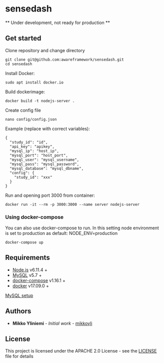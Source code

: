 # sensedash

** Under development, not ready for production **

## Get started

Clone repository and change directory
```console
git clone git@github.com:awareframework/sensedash.git
cd sensedash
```

Install Docker:
```console
sudo apt install docker.io
```

Build dockerimage:
```console
docker build -t nodejs-server .
```

Create config file
```console
nano config/config.json
```

Example (replace with correct variables):
```
{
  "study_id": "id",
  "api_key": "apikey",
  "mysql_ip": "host_ip",
  "mysql_port": "host_port",
  "mysql_user": "mysql_username",
  "mysql_pass": "mysql_password",
  "mysql_database": "mysql_dbname",
  "config": {
    "study_id": "xxx"
  }
}
```

Run and opening port 3000 from container:
```console
docker run -it --rm -p 3000:3000 --name server nodejs-server
```

### Using docker-compose

You can also use docker-compose to run.
In this setting node environment is set to production as default: NODE_ENV=production

```console
docker-compose up
```

## Requirements

* [Node.js](https://nodejs.org/en/) v6.11.4 +
* [MySQL](https://www.mysql.com/) v5.7 +
* [docker-compose](https://docs.docker.com/compose/) v1.16.1 +
* [docker](https://www.docker.com/) v17.09.0 +

[MySQL setup](doc/mysql-db.md)

## Authors

* **Mikko Yliniemi** - *Initial work* - [mikkoyli](https://github.com/mikkoyli)

## License

This project is licensed under the APACHE 2.0 License - see the [LICENSE](LICENSE) file for details

